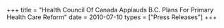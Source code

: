 +++
title = "Health Council Of Canada Applauds B.C. Plans For Primary Health Care Reform"
date = 2010-07-10
types = ["Press Releases"]
+++
